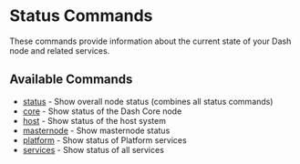 # Status Commands

These commands provide information about the current state of your Dash node and related services.

## Available Commands

- [status](./status.md) - Show overall node status (combines all status commands)
- [core](./core.md) - Show status of the Dash Core node
- [host](./host.md) - Show status of the host system
- [masternode](./masternode.md) - Show masternode status
- [platform](./platform.md) - Show status of Platform services
- [services](./services.md) - Show status of all services

